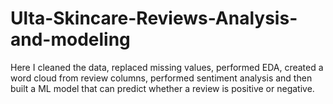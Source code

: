 # Ulta-Skincare-Reviews-Analysis-and-modeling
Here I cleaned the data, replaced missing values, performed EDA, created a word cloud from review columns, performed sentiment analysis and then built a ML model that can predict whether a review is positive or negative.
